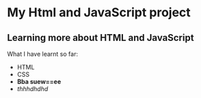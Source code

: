 # My Html and JavaScript project

## Learning more about HTML and JavaScript

What I have learnt so far:

- HTML
- CSS
- **Bba suew==ee**
- _thhhdhdhd_
